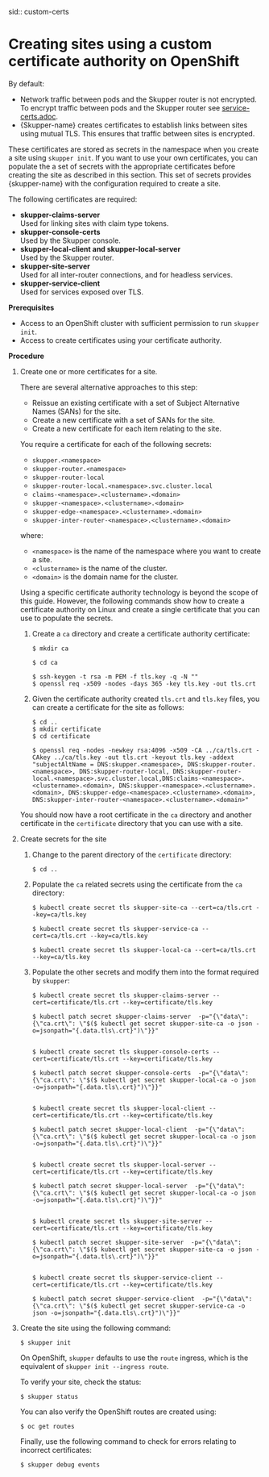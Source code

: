 sid:: custom-certs 
# Creating sites using a custom certificate authority on OpenShift

By default:

* Network traffic between pods and the Skupper router is not encrypted. To encrypt traffic between pods and the Skupper router see [service-certs.adoc](service-certs.adoc).
* {Skupper-name} creates certificates to establish links between sites using mutual TLS.
This ensures that traffic between sites is encrypted. 

These certificates are stored as secrets in the namespace when you create a site using `skupper init`.
If you want to use your own certificates, you can populate the a set of secrets with the appropriate certificates before creating the site as described in this section.
This set of secrets provides {skupper-name} with the configuration required to create a site.

The following certificates are required:

* **skupper-claims-server**\
Used for linking sites with claim type tokens.
* **skupper-console-certs**\
Used by the Skupper console.
* **skupper-local-client and skupper-local-server**\
Used by the Skupper router. 
* **skupper-site-server**\
Used for all inter-router connections, and for headless services.
* **skupper-service-client**\
Used for services exposed over TLS.

**Prerequisites**

* Access to an OpenShift cluster with sufficient permission to run `skupper init`.
* Access to create certificates using your certificate authority.

**Procedure**

1. Create one or more certificates for a site.

   There are several alternative approaches to this step:

   * Reissue an existing certificate with a set of Subject Alternative Names (SANs) for the site.
   * Create a new certificate with a set of SANs for the site.
   * Create a new certificate for each item relating to the site.

   You require a certificate for each of the following secrets:

   * `skupper.<namespace>`
   * `skupper-router.<namespace>`
   * `skupper-router-local`
   * `skupper-router-local.<namespace>.svc.cluster.local`
   * `claims-<namespace>.<clustername>.<domain>`     
   * `skupper-<namespace>.<clustername>.<domain>`
   * `skupper-edge-<namespace>.<clustername>.<domain>`
   * `skupper-inter-router-<namespace>.<clustername>.<domain>`

   where:

   * `<namespace>` is the name of the namespace where you want to create a site.
   * `<clustername>` is the name of the cluster.
   * `<domain>` is the domain name for the cluster.

   Using a specific certificate authority technology is beyond the scope of this guide. However, the following commands show how to create a certificate authority on Linux and create a single certificate that you can use to populate the secrets.

   1. Create a `ca` directory and create a certificate authority certificate:

      ```
      $ mkdir ca

      $ cd ca

      $ ssh-keygen -t rsa -m PEM -f tls.key -q -N "" 
      $ openssl req -x509 -nodes -days 365 -key tls.key -out tls.crt 
      ```
   2. Given the certificate authority created `tls.crt` and `tls.key` files, you can create a certificate for the site as follows:

      ```
      $ cd ..
      $ mkdir certificate
      $ cd certificate

      $ openssl req -nodes -newkey rsa:4096 -x509 -CA ../ca/tls.crt -CAkey ../ca/tls.key -out tls.crt -keyout tls.key -addext "subjectAltName = DNS:skupper.<namespace>, DNS:skupper-router.<namespace>, DNS:skupper-router-local, DNS:skupper-router-local.<namespace>.svc.cluster.local,DNS:claims-<namespace>.<clustername>.<domain>, DNS:skupper-<namespace>.<clustername>.<domain>, DNS:skupper-edge-<namespace>.<clustername>.<domain>, DNS:skupper-inter-router-<namespace>.<clustername>.<domain>"
      ```

   You should now have a root certificate in the `ca` directory and another certificate in the `certificate` directory that you can use with a site.
2. Create secrets for the site

   1. Change to the parent directory of the `certificate` directory:

      ```
      $ cd ..
      ```
   2. Populate the `ca` related secrets using the certificate from the `ca` directory:

      ```
      $ kubectl create secret tls skupper-site-ca --cert=ca/tls.crt --key=ca/tls.key

      $ kubectl create secret tls skupper-service-ca --cert=ca/tls.crt --key=ca/tls.key

      $ kubectl create secret tls skupper-local-ca --cert=ca/tls.crt --key=ca/tls.key

      ```
   3. Populate the other secrets and modify them into the format required by `skupper`:

      ```
      $ kubectl create secret tls skupper-claims-server --cert=certificate/tls.crt --key=certificate/tls.key 

      $ kubectl patch secret skupper-claims-server  -p="{\"data\":{\"ca.crt\": \"$($ kubectl get secret skupper-site-ca -o json -o=jsonpath="{.data.tls\.crt}")\"}}"


      $ kubectl create secret tls skupper-console-certs --cert=certificate/tls.crt --key=certificate/tls.key 

      $ kubectl patch secret skupper-console-certs  -p="{\"data\":{\"ca.crt\": \"$($ kubectl get secret skupper-local-ca -o json -o=jsonpath="{.data.tls\.crt}")\"}}"


      $ kubectl create secret tls skupper-local-client --cert=certificate/tls.crt --key=certificate/tls.key 

      $ kubectl patch secret skupper-local-client  -p="{\"data\":{\"ca.crt\": \"$($ kubectl get secret skupper-local-ca -o json -o=jsonpath="{.data.tls\.crt}")\"}}"


      $ kubectl create secret tls skupper-local-server --cert=certificate/tls.crt --key=certificate/tls.key 

      $ kubectl patch secret skupper-local-server  -p="{\"data\":{\"ca.crt\": \"$($ kubectl get secret skupper-local-ca -o json -o=jsonpath="{.data.tls\.crt}")\"}}"


      $ kubectl create secret tls skupper-site-server --cert=certificate/tls.crt --key=certificate/tls.key 

      $ kubectl patch secret skupper-site-server  -p="{\"data\":{\"ca.crt\": \"$($ kubectl get secret skupper-site-ca -o json -o=jsonpath="{.data.tls\.crt}")\"}}"


      $ kubectl create secret tls skupper-service-client --cert=certificate/tls.crt --key=certificate/tls.key 

      $ kubectl patch secret skupper-service-client  -p="{\"data\":{\"ca.crt\": \"$($ kubectl get secret skupper-service-ca -o json -o=jsonpath="{.data.tls\.crt}")\"}}"
      ```
3. Create the site using the following command:

   ```
   $ skupper init
   ```
   On OpenShift, `skupper` defaults to use the `route` ingress, which is the equivalent of `skupper init --ingress route`.

   To verify your site, check the status:
   ```
   $ skupper status
   ```

   You can also verify the OpenShift routes are created using:

   ```
   $ oc get routes
   ```

   Finally, use the following command to check for errors relating to incorrect certificates:

   ```
   $ skupper debug events
   ```

